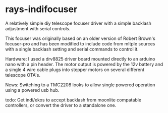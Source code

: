 # rays-indifocuser
A relatively simple diy telescope focuser driver with a simple backlash adjustment with serial controls.

This focuser was originally based on an older version of Robert Brown's focuser-pro and has been modified to include code from mltple sources with a single backlash setting and serial commands to control it. 

Hardware: 
  I used a drv8825 driver board mounted directly to an arduino nano with a pin header. The motor output is powered by the 12v   battery and a single 4 wire cable plugs into stepper motors on several different telescope OTA's.

News: Switching to a TMC2208 looks to allow single powered operation using a powered usb hub. 

todo: Get indi/ekos to accept backlash from moonlite compatable controllers, or convert the driver to a standalone one.
